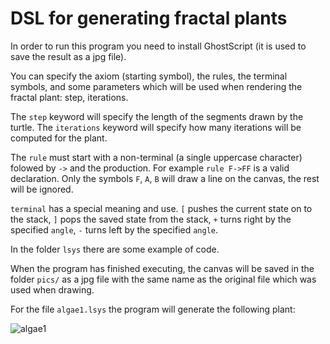 # DSL for generating fractal plants

In order to run this program you need to install GhostScript (it is used to save the result as a jpg file).

You can specify the axiom (starting symbol), the rules, the terminal symbols, and some parameters which will be used when rendering the fractal plant: step, iterations.

The ```step``` keyword will specify the length of the segments drawn by the turtle. The ```iterations``` keyword will specify how many iterations will be computed for the plant.

The ```rule``` must start with a non-terminal (a single uppercase character) folowed by ```->``` and the production. For example ```rule F->FF``` is a valid declaration. Only the symbols ```F```, ```A```, ```B``` will draw a line on the canvas, the rest will be ignored.

```terminal``` has a special meaning and use. ```[``` pushes the current state on to the stack, ```]``` pops the saved state from the stack, ```+``` turns right by the specified ```angle```, ```-``` turns left by the specified ```angle```.

In the folder ```lsys``` there are some example of code.

When the program has finished executing, the canvas will be saved in the folder ```pics/``` as a jpg file with the same name as the original file which was used when drawing.

For the file ```algae1.lsys``` the program will generate the following plant:

![algae1](pics/algae1.jpg)
